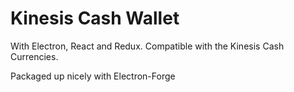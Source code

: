 # Kinesis Cash Wallet

With Electron, React and Redux. Compatible with the Kinesis Cash Currencies.

Packaged up nicely with Electron-Forge
